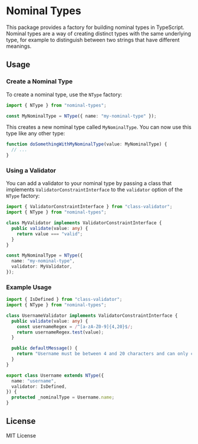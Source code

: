 # Nominal Types

This package provides a factory for building nominal types in TypeScript. Nominal types are a way of creating distinct
types with the same underlying type, for example to distinguish between two strings that have different meanings.

## Usage

### Create a Nominal Type

To create a nominal type, use the `NType` factory:

```ts
import { NType } from "nominal-types";

const MyNominalType = NType({ name: "my-nominal-type" });
```

This creates a new nominal type called `MyNominalType`. You can now use this type like any other type:

```ts
function doSomethingWithMyNominalType(value: MyNominalType) {
  // ...
}
```

### Using a Validator

You can add a validator to your nominal type by passing a class that implements `ValidatorConstraintInterface` to
the `validator` option of the `NType` factory:

```ts
import { ValidatorConstraintInterface } from "class-validator";
import { NType } from "nominal-types";

class MyValidator implements ValidatorConstraintInterface {
  public validate(value: any) {
    return value === "valid";
  }
}

const MyNominalType = NType({
  name: "my-nominal-type",
  validator: MyValidator,
});
```

### Example Usage

```ts
import { IsDefined } from "class-validator";
import { NType } from "nominal-types";

class UsernameValidator implements ValidatorConstraintInterface {
  public validate(value: any) {
    const usernameRegex = /^[a-zA-Z0-9]{4,20}$/;
    return usernameRegex.test(value);
  }

  public defaultMessage() {
    return "Username must be between 4 and 20 characters and can only contain letters and numbers.";
  }
}

export class Username extends NType({
  name: "username",
  validator: IsDefined,
}) {
  protected _nominalType = Username.name;
}
```

## License

MIT License
